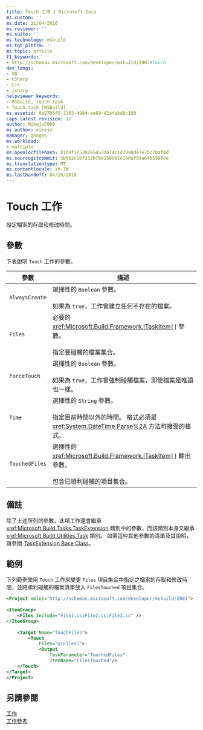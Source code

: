 ```yaml
---
title: Touch 工作 | Microsoft Docs
ms.custom: ''
ms.date: 11/04/2016
ms.reviewer: ''
ms.suite: ''
ms.technology: msbuild
ms.tgt_pltfrm: ''
ms.topic: article
f1_keywords:
- http://schemas.microsoft.com/developer/msbuild/2003#Touch
dev_langs:
- VB
- CSharp
- C++
- jsharp
helpviewer_keywords:
- MSBuild, Touch task
- Touch task [MSBuild]
ms.assetid: 8a978645-1393-4904-ae69-42afabd8c109
caps.latest.revision: 17
author: Mikejo5000
ms.author: mikejo
manager: ghogen
ms.workload:
- multiple
ms.openlocfilehash: 81b9f1c539265453d474c1d7998de7e7bc78af4d
ms.sourcegitcommit: 3b692c9bf332b7b9150901e16daf99a64b599fee
ms.translationtype: MT
ms.contentlocale: zh-TW
ms.lasthandoff: 04/10/2018
---
```

# <a name="touch-task"></a>Touch 工作
設定檔案的存取和修改時間。  
  
## <a name="parameters"></a>參數  
 下表說明 `Touch` 工作的參數。  
  
|參數|描述|  
|---------------|-----------------|  
|`AlwaysCreate`|選擇性的 `Boolean` 參數。<br /><br /> 如果為 `true`，工作會建立任何不存在的檔案。|  
|`Files`|必要的 <xref:Microsoft.Build.Framework.ITaskItem>`[]` 參數。<br /><br /> 指定要碰觸的檔案集合。|  
|`ForceTouch`|選擇性的 `Boolean` 參數。<br /><br /> 如果為 `true`，工作會強制碰觸檔案，即使檔案是唯讀也一樣。|  
|`Time`|選擇性的 `String` 參數。<br /><br /> 指定目前時間以外的時間。 格式必須是 <xref:System.DateTime.Parse%2A> 方法可接受的格式。|  
|`TouchedFiles`|選擇性的 <xref:Microsoft.Build.Framework.ITaskItem>`[]` 輸出參數。<br /><br /> 包含已順利碰觸的項目集合。|  
  
## <a name="remarks"></a>備註  
 除了上述所列的參數，此項工作還會繼承 <xref:Microsoft.Build.Tasks.TaskExtension> 類別中的參數，而該類別本身又繼承 <xref:Microsoft.Build.Utilities.Task> 類別。 如需這些其他參數的清單及其說明，請參閱 [TaskExtension Base Class](../msbuild/taskextension-base-class.md)。  
  
## <a name="example"></a>範例  
 下列範例使用 `Touch` 工作來變更 `Files` 項目集合中指定之檔案的存取和修改時間，並將順利碰觸的檔案清單放入 `FilesTouched` 項目集合。  
  
```xml  
<Project xmlns="http://schemas.microsoft.com/developer/msbuild/2003">  
  
<ItemGroup>  
    <Files Include="File1.cs;File2.cs;File3.cs" />  
</ItemGroup>  
  
    <Target Name="TouchFiles">  
        <Touch  
            Files="@(Files)">  
            <Output  
                TaskParameter="TouchedFiles"  
                ItemName="FilesTouched"/>  
    </Touch>  
</Target>  
</Project>  
```  
  
## <a name="see-also"></a>另請參閱  
 [工作](../msbuild/msbuild-tasks.md)   
 [工作參考](../msbuild/msbuild-task-reference.md)
